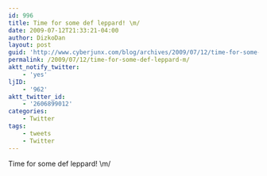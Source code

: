 ```yaml
---
id: 996
title: Time for some def leppard! \m/
date: 2009-07-12T21:33:21-04:00
author: DizkoDan
layout: post
guid: 'http://www.cyberjunx.com/blog/archives/2009/07/12/time-for-some-def-leppard-m/'
permalink: /2009/07/12/time-for-some-def-leppard-m/
aktt_notify_twitter:
    - 'yes'
ljID:
    - '962'
aktt_twitter_id:
    - '2606899012'
categories:
    - Twitter
tags:
    - tweets
    - Twitter
---
```


Time for some def leppard! \\m/